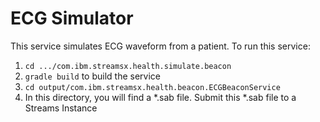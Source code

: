 # ECG Simulator

This service simulates ECG waveform from a patient.  To run this service:

1.  `cd .../com.ibm.streamsx.health.simulate.beacon`
1.  `gradle build` to build the service
1.  `cd output/com.ibm.streamsx.health.beacon.ECGBeaconService`
1.  In this directory, you will find a *.sab file.  Submit this *.sab file to a Streams Instance

